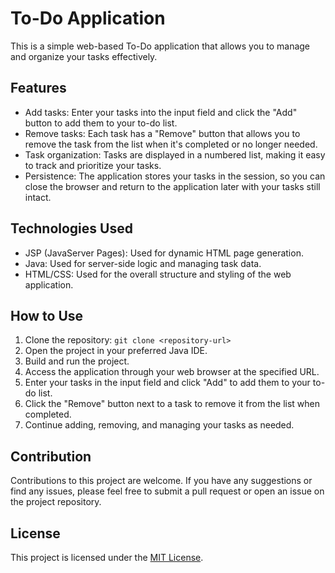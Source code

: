 # To-Do Application

This is a simple web-based To-Do application that allows you to manage and organize your tasks effectively.

## Features

- Add tasks: Enter your tasks into the input field and click the "Add" button to add them to your to-do list.
- Remove tasks: Each task has a "Remove" button that allows you to remove the task from the list when it's completed or no longer needed.
- Task organization: Tasks are displayed in a numbered list, making it easy to track and prioritize your tasks.
- Persistence: The application stores your tasks in the session, so you can close the browser and return to the application later with your tasks still intact.

## Technologies Used

- JSP (JavaServer Pages): Used for dynamic HTML page generation.
- Java: Used for server-side logic and managing task data.
- HTML/CSS: Used for the overall structure and styling of the web application.

## How to Use

1. Clone the repository: `git clone <repository-url>`
2. Open the project in your preferred Java IDE.
3. Build and run the project.
4. Access the application through your web browser at the specified URL.
5. Enter your tasks in the input field and click "Add" to add them to your to-do list.
6. Click the "Remove" button next to a task to remove it from the list when completed.
7. Continue adding, removing, and managing your tasks as needed.

## Contribution

Contributions to this project are welcome. If you have any suggestions or find any issues, please feel free to submit a pull request or open an issue on the project repository.

## License

This project is licensed under the [MIT License](LICENSE).

